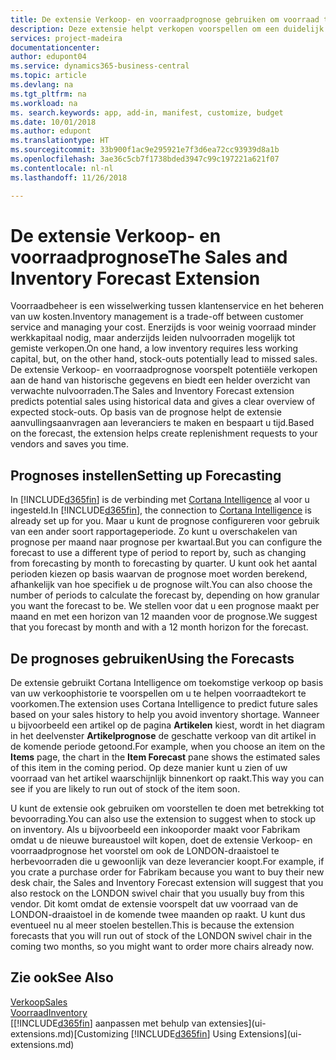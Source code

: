 ```yaml
---
title: De extensie Verkoop- en voorraadprognose gebruiken om voorraad te beheren | Microsoft Docs
description: Deze extensie helpt verkopen voorspellen om een duidelijk overzicht te krijgen van verwachte nulvoorraden en helpt u zelfs aanvullingsorders voor leveranciers te maken.
services: project-madeira
documentationcenter: 
author: edupont04
ms.service: dynamics365-business-central
ms.topic: article
ms.devlang: na
ms.tgt_pltfrm: na
ms.workload: na
ms. search.keywords: app, add-in, manifest, customize, budget
ms.date: 10/01/2018
ms.author: edupont
ms.translationtype: HT
ms.sourcegitcommit: 33b900f1ac9e295921e7f3d6ea72cc93939d8a1b
ms.openlocfilehash: 3ae36c5cb7f1738bded3947c99c197221a621f07
ms.contentlocale: nl-nl
ms.lasthandoff: 11/26/2018

---
```

# <a name="the-sales-and-inventory-forecast-extension"></a><span data-ttu-id="2ca96-103">De extensie Verkoop- en voorraadprognose</span><span class="sxs-lookup"><span data-stu-id="2ca96-103">The Sales and Inventory Forecast Extension</span></span>
<span data-ttu-id="2ca96-104">Voorraadbeheer is een wisselwerking tussen klantenservice en het beheren van uw kosten.</span><span class="sxs-lookup"><span data-stu-id="2ca96-104">Inventory management is a trade-off between customer service and managing your cost.</span></span> <span data-ttu-id="2ca96-105">Enerzijds is voor weinig voorraad minder werkkapitaal nodig, maar anderzijds leiden nulvoorraden mogelijk tot gemiste verkopen.</span><span class="sxs-lookup"><span data-stu-id="2ca96-105">On one hand, a low inventory requires less working capital, but, on the other hand, stock-outs potentially lead to missed sales.</span></span> <span data-ttu-id="2ca96-106">De extensie Verkoop- en voorraadprognose voorspelt potentiële verkopen aan de hand van historische gegevens en biedt een helder overzicht van verwachte nulvoorraden.</span><span class="sxs-lookup"><span data-stu-id="2ca96-106">The Sales and Inventory Forecast extension predicts potential sales using historical data and gives a clear overview of expected stock-outs.</span></span> <span data-ttu-id="2ca96-107">Op basis van de prognose helpt de extensie aanvullingsaanvragen aan leveranciers te maken en bespaart u tijd.</span><span class="sxs-lookup"><span data-stu-id="2ca96-107">Based on the forecast, the extension helps create replenishment requests to your vendors and saves you time.</span></span>  

## <a name="setting-up-forecasting"></a><span data-ttu-id="2ca96-108">Prognoses instellen</span><span class="sxs-lookup"><span data-stu-id="2ca96-108">Setting up Forecasting</span></span>
<span data-ttu-id="2ca96-109">In [!INCLUDE[d365fin](includes/d365fin_md.md)] is de verbinding met [Cortana Intelligence](https://www.microsoft.com/en-us/cloud-platform/what-is-cortana-intelligence-suite) al voor u ingesteld.</span><span class="sxs-lookup"><span data-stu-id="2ca96-109">In [!INCLUDE[d365fin](includes/d365fin_md.md)], the connection to [Cortana Intelligence](https://www.microsoft.com/en-us/cloud-platform/what-is-cortana-intelligence-suite) is already set up for you.</span></span> <span data-ttu-id="2ca96-110">Maar u kunt de prognose configureren voor gebruik van een ander soort rapportageperiode. Zo kunt u overschakelen van prognose per maand naar prognose per kwartaal.</span><span class="sxs-lookup"><span data-stu-id="2ca96-110">But you can configure the forecast to use a different type of period to report by, such as changing from forecasting by month to forecasting by quarter.</span></span> <span data-ttu-id="2ca96-111">U kunt ook het aantal perioden kiezen op basis waarvan de prognose moet worden berekend, afhankelijk van hoe specifiek u de prognose wilt.</span><span class="sxs-lookup"><span data-stu-id="2ca96-111">You can also choose the number of periods to calculate the forecast by, depending on how granular you want the forecast to be.</span></span> <span data-ttu-id="2ca96-112">We stellen voor dat u een prognose maakt per maand en met een horizon van 12 maanden voor de prognose.</span><span class="sxs-lookup"><span data-stu-id="2ca96-112">We suggest that you forecast by month and with a 12 month horizon for the forecast.</span></span>  

## <a name="using-the-forecasts"></a><span data-ttu-id="2ca96-113">De prognoses gebruiken</span><span class="sxs-lookup"><span data-stu-id="2ca96-113">Using the Forecasts</span></span>
<span data-ttu-id="2ca96-114">De extensie gebruikt Cortana Intelligence om toekomstige verkoop op basis van uw verkoophistorie te voorspellen om u te helpen voorraadtekort te voorkomen.</span><span class="sxs-lookup"><span data-stu-id="2ca96-114">The extension uses Cortana Intelligence to predict future sales based on your sales history to help you avoid inventory shortage.</span></span> <span data-ttu-id="2ca96-115">Wanneer u bijvoorbeeld een artikel op de pagina **Artikelen** kiest, wordt in het diagram in het deelvenster **Artikelprognose** de geschatte verkoop van dit artikel in de komende periode getoond.</span><span class="sxs-lookup"><span data-stu-id="2ca96-115">For example, when you choose an item on the **Items** page, the chart in the **Item Forecast** pane shows the estimated sales of this item in the coming period.</span></span> <span data-ttu-id="2ca96-116">Op deze manier kunt u zien of uw voorraad van het artikel waarschijnlijk binnenkort op raakt.</span><span class="sxs-lookup"><span data-stu-id="2ca96-116">This way you can see if you are likely to run out of stock of the item soon.</span></span>  

<span data-ttu-id="2ca96-117">U kunt de extensie ook gebruiken om voorstellen te doen met betrekking tot bevoorrading.</span><span class="sxs-lookup"><span data-stu-id="2ca96-117">You can also use the extension to suggest when to stock up on inventory.</span></span> <span data-ttu-id="2ca96-118">Als u bijvoorbeeld een inkooporder maakt voor Fabrikam omdat u de nieuwe bureaustoel wilt kopen, doet de extensie Verkoop- en voorraadprognose het voorstel om ook de LONDON-draaistoel te herbevoorraden die u gewoonlijk van deze leverancier koopt.</span><span class="sxs-lookup"><span data-stu-id="2ca96-118">For example, if you crate a purchase order for Fabrikam because you want to buy their new desk chair, the Sales and Inventory Forecast extension will suggest that you also restock on the LONDON swivel chair that you usually buy from this vendor.</span></span> <span data-ttu-id="2ca96-119">Dit komt omdat de extensie voorspelt dat uw voorraad van de LONDON-draaistoel in de komende twee maanden op raakt. U kunt dus eventueel nu al meer stoelen bestellen.</span><span class="sxs-lookup"><span data-stu-id="2ca96-119">This is because the extension forecasts that you will run out of stock of the LONDON swivel chair in the coming two months, so you might want to order more chairs already now.</span></span>  

## <a name="see-also"></a><span data-ttu-id="2ca96-120">Zie ook</span><span class="sxs-lookup"><span data-stu-id="2ca96-120">See Also</span></span>
[<span data-ttu-id="2ca96-121">Verkoop</span><span class="sxs-lookup"><span data-stu-id="2ca96-121">Sales</span></span>](sales-manage-sales.md)  
[<span data-ttu-id="2ca96-122">Voorraad</span><span class="sxs-lookup"><span data-stu-id="2ca96-122">Inventory</span></span>](inventory-manage-inventory.md)  
<span data-ttu-id="2ca96-123">[[!INCLUDE[d365fin](includes/d365fin_md.md)] aanpassen met behulp van extensies](ui-extensions.md)</span><span class="sxs-lookup"><span data-stu-id="2ca96-123">[Customizing [!INCLUDE[d365fin](includes/d365fin_md.md)] Using Extensions](ui-extensions.md)</span></span>  

